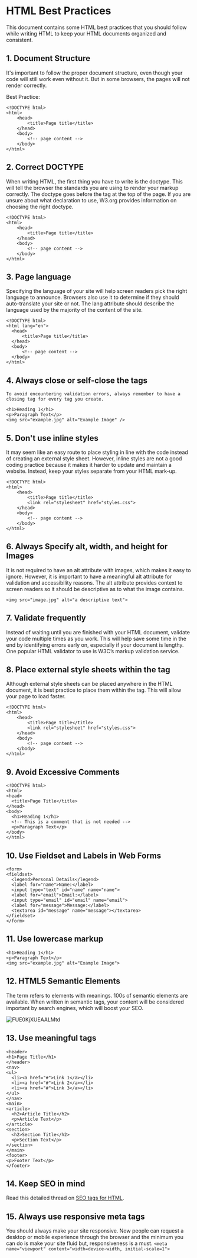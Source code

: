# HTML Best Practices

This document contains some HTML best practices that you should follow while 
writing HTML to keep your HTML documents organized and consistent.

## 1. Document Structure
It's important to follow the proper document structure, even though your code will still work even without it. 
But in some browsers, the pages will not render correctly.

Best Practice:
```
<!DOCTYPE html>
<html>
    <head>
        <title>Page title</title>
    </head>
    <body>
        <!-- page content -->
    </body>
</html>
```
## 2. Correct DOCTYPE
When writing HTML, the first thing you have to write is the doctype. This will tell the browser the standards you are using to 
render your markup correctly. The doctype goes before the <html> tag at the top of the page.
If you are unsure about what declaration to use, W3.org provides information on choosing the right doctype.
  
```
<!DOCTYPE html>
<html>
    <head>
        <title>Page title</title>
    </head>
    <body>
        <!-- page content -->
    </body>
</html>
```
  ## 3. Page language
Specifying the language of your site will help screen readers pick the right language to announce. Browsers also use 
it to determine if they should auto-translate your site or not.
The lang attribute should describe the language used by the majority of the content of the site.
  
  ```
<!DOCTYPE html>
<html lang="en">
    <head>
        <title>Page title</title>
    </head>
    <body>
        <!-- page content -->
    </body>
</html>
```
  ## 4. Always close or self-close the tags
    To avoid encountering validation errors, always remember to have a closing tag for every tag you create.
  ```
  <h1>Heading 1</h1>
  <p>Paragraph Text</p>
  <img src="example.jpg" alt="Example Image" />
  ```
  ## 5. Don't use inline styles
It may seem like an easy route to place styling in line with the code instead of creating an external style sheet. However, inline styles are not a good coding practice because it makes it harder to update and maintain a website.
Instead, keep your styles separate from your HTML mark-up.

```
<!DOCTYPE html>
<html>
    <head>
        <title>Page title</title>
        <link rel="stylesheet" href="styles.css">
    </head>
    <body>
        <!-- page content -->
    </body>
</html>
  ```
## 6. Always Specify alt, width, and height for Images
It is not required to have an alt attribute with images, which makes it easy to ignore. However, it is important to have a 
  meaningful alt attribute for validation and accessibility reasons.
The alt attribute provides context to screen readers so it should be descriptive as to what the image contains.

```
<img src="image.jpg" alt="a descriptive text">
  ```
## 7. Validate frequently
Instead of waiting until you are finished with your HTML document, validate your code multiple times as you work. This will help 
save some time in the end by identifying errors early on, especially if your document is lengthy.
One popular HTML validator to use is W3C’s markup validation service.

## 8. Place external style sheets within the <head> tag
Although external style sheets can be placed anywhere in the HTML document, it is best practice to place them within the <head> tag. 
  This will allow your page to load faster.  
```
<!DOCTYPE html>
<html>
    <head>
        <title>Page title</title>
        <link rel="stylesheet" href="styles.css">
    </head>
    <body>
        <!-- page content -->
    </body>
</html>
  ```
  ## 9. Avoid Excessive Comments
  ```
  <!DOCTYPE html>
<html>
  <head>
    <title>Page Title</title>
  </head>
  <body>
    <h1>Heading 1</h1>
    <!-- This is a comment that is not needed -->
    <p>Paragraph Text</p>
  </body>
</html>
```
  ## 10. Use Fieldset and Labels in Web Forms
  ```
  <form>
  <fieldset>
    <legend>Personal Details</legend>
    <label for="name">Name:</label>
    <input type="text" id="name" name="name">
    <label for="email">Email:</label>
    <input type="email" id="email" name="email">
    <label for="message">Message:</label>
    <textarea id="message" name="message"></textarea>
  </fieldset>
</form>
```
  ## 11. Use lowercase markup
  ```
  <h1>Heading 1</h1>
  <p>Paragraph Text</p>
  <img src="example.jpg" alt="Example Image">
```
  ## 12. HTML5 Semantic Elements
The term refers to elements with meanings. 100s of semantic elements are available. When written in semantic tags, your content will
  be considered important by search engines, which will boost your SEO.
  
  ![FUE0KjXUEAALMtd](https://user-images.githubusercontent.com/47534248/236609875-6028ef12-e378-4e6c-a853-77ea5cbfbbc3.jpg)

  ## 13. Use meaningful tags
  ```
  <header>
  <h1>Page Title</h1>
</header>
<nav>
  <ul>
    <li><a href="#">Link 1</a></li>
    <li><a href="#">Link 2</a></li>
    <li><a href="#">Link 3</a></li>
  </ul>
</nav>
<main>
  <article>
    <h2>Article Title</h2>
    <p>Article Text</p>
  </article>
  <section>
    <h2>Section Title</h2>
    <p>Section Text</p>
  </section>
</main>
<footer>
  <p>Footer Text</p>
</footer>
```
  ## 14. Keep SEO in mind
  Read this detailed thread on [SEO tags for HTML](https://twitter.com/ishratUmar18/status/1531562660357021696?s=20).
  
  ## 15. Always use responsive meta tags
  You should always make your site responsive. Now people can request a desktop or mobile experience through the browser and the
  minimum you can do is make your site fluid but, responsiveness is a must.
```<meta name="viewport" content="width=device-width, initial-scale=1">```
  
